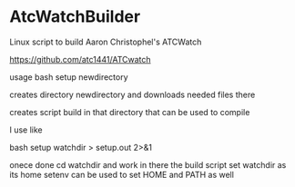 # AtcWatchBuilder

Linux script to build   Aaron Christophel's  ATCWatch 

https://github.com/atc1441/ATCwatch

usage bash setup newdirectory

creates directory newdirectory and downloads needed files there

creates script build in that directory that can be used to compile

I use like

bash setup watchdir > setup.out 2>&1

onece done
cd watchdir and work in there 
the build script set watchdir as its home 
setenv can be used to set HOME and PATH as well

